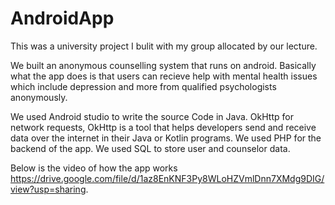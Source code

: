 # AndroidApp
This was a university project I bulit with my group allocated by our lecture.

We built an anonymous counselling system that runs on android. Basically what the app does is that users can 
recieve help with mental health issues which include depression and more from qualified psychologists anonymously.

We used Android studio to write the source Code in Java. OkHttp for network requests, OkHttp is a tool 
that helps developers send and receive data over the internet in their Java or Kotlin programs.
We used PHP for the backend of the app. We used SQL to store user and counselor data.

Below is the video of how the app works https://drive.google.com/file/d/1az8EnKNF3Py8WLoHZVmlDnn7XMdg9DIG/view?usp=sharing.
